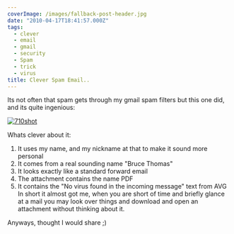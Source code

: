 ```yaml
---
coverImage: /images/fallback-post-header.jpg
date: "2010-04-17T18:41:57.000Z"
tags:
  - clever
  - email
  - gmail
  - security
  - Spam
  - trick
  - virus
title: Clever Spam Email..
---
```


Its not often that spam gets through my gmail spam filters but this one did, and its quite ingenious:

<!-- more -->

[![](/wp-content/uploads/2010/04/710shot.gif "710shot")](/wp-content/uploads/2010/04/710shot.gif)

Whats clever about it:

1.  It uses my name, and my nickname at that to make it sound more personal
2.  It comes from a real sounding name "Bruce Thomas"
3.  It looks exactly like a standard forward email
4.  The attachment contains the name PDF
5.  It contains the "No virus found in the incoming message" text from AVG
    In short it almost got me, when you are short of time and briefly glance at a mail you may look over things and download and open an attachment without thinking about it.

Anyways, thought I would share ;)
